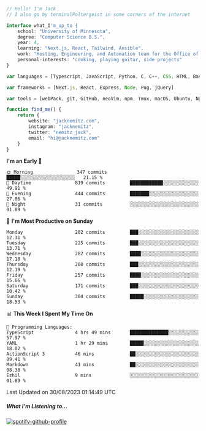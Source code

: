 ```typescript
// Hello! I'm Jack
// I also go by terminalPoltergeist in some corners of the internet

interface what_I'm_up_to {
    school: "University of Minnesota",
    degree: "Computer Science B.S.",
    year: 4,
    learning: "Next.js, React, Tailwind, Ansible",
    work: "Hosting, Engineering, and Automation team for the Office of Information Technology at UMN",
    personal-interests: "cooking, playing guitar, side projects"
}

var languages = [Typescript, JavaScript, Python, C, C++, CSS, HTML, Bash, VimScript]

var frameworks = [Next.js, React, Express, Node, Pug, jQuery]

var tools = [webPack, git, GitHub, neoVim, npm, Tmux, macOS, Ubuntu, Nginx, Ansible, Cloudflare, DigitalOcean]

function find_me() {
    return {
        website: "jacknemitz.com",
        instagram: "jacknemitz",
        twitter: "nemitz_jack",
        email: "hi@jacknemitz.com"
    }
}
```

<!--START_SECTION:waka-->
**I'm an Early 🐤** 

```text
🌞 Morning                347 commits         █████░░░░░░░░░░░░░░░░░░░░   21.15 % 
🌆 Daytime                819 commits         ████████████░░░░░░░░░░░░░   49.91 % 
🌃 Evening                444 commits         ███████░░░░░░░░░░░░░░░░░░   27.06 % 
🌙 Night                  31 commits          ░░░░░░░░░░░░░░░░░░░░░░░░░   01.89 % 
```
📅 **I'm Most Productive on Sunday** 

```text
Monday                   202 commits         ███░░░░░░░░░░░░░░░░░░░░░░   12.31 % 
Tuesday                  225 commits         ███░░░░░░░░░░░░░░░░░░░░░░   13.71 % 
Wednesday                282 commits         ████░░░░░░░░░░░░░░░░░░░░░   17.18 % 
Thursday                 200 commits         ███░░░░░░░░░░░░░░░░░░░░░░   12.19 % 
Friday                   257 commits         ████░░░░░░░░░░░░░░░░░░░░░   15.66 % 
Saturday                 171 commits         ███░░░░░░░░░░░░░░░░░░░░░░   10.42 % 
Sunday                   304 commits         █████░░░░░░░░░░░░░░░░░░░░   18.53 % 
```


📊 **This Week I Spent My Time On** 

```text
💬 Programming Languages: 
TypeScript               4 hrs 49 mins       ██████████████░░░░░░░░░░░   57.97 % 
YAML                     1 hr 29 mins        █████░░░░░░░░░░░░░░░░░░░░   18.02 % 
ActionScript 3           46 mins             ██░░░░░░░░░░░░░░░░░░░░░░░   09.41 % 
Markdown                 41 mins             ██░░░░░░░░░░░░░░░░░░░░░░░   08.38 % 
Ezhil                    9 mins              ░░░░░░░░░░░░░░░░░░░░░░░░░   01.89 % 
```


 Last Updated on 30/08/2023 01:14:49 UTC
<!--END_SECTION:waka-->

##### What I'm Listening to...

[![spotify-github-profile](https://spotify-github-profile.vercel.app/api/view?uid=jack.nemitz&cover_image=true&show_offline=true&bar_color=53b14f&bar_color_cover=false&background_color=121212FF)](https://spotify-github-profile.vercel.app/api/view?uid=jack.nemitz&redirect=true)

